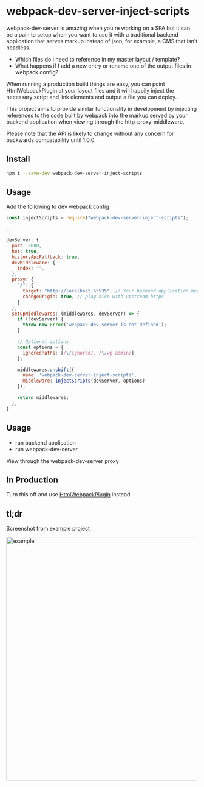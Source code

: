 # webpack-dev-server-inject-scripts

webpack-dev-server is amazing when you're working on a SPA but it can be a pain to setup
when you want to use it with a traditional backend application that serves markup
instead of json, for example, a CMS that isn't headless.

- Which files do I need to reference in my master layout / template?
- What happens if I add a new entry or rename one of the output files in webpack config?

When running a production build things are easy, you can point HtmlWebpackPlugin at your layout
files and it will happily inject the necessary script and link elements and output a file you can deploy.

This project aims to provide similar functionality in development by injecting references to the code built by webpack into the markup served by your backend application when viewing through the http-proxy-middleware.

Please note that the API is likely to change without any concern for backwards compatability
until 1.0.0

## Install

```bash
npm i --save-dev webpack-dev-server-inject-scripts
```

## Usage

Add the following to dev webpack config

```js
const injectScripts = require("webpack-dev-server-inject-scripts");

...

devServer: {
  port: 8080,
  hot: true,
  historyApiFallback: true,
  devMiddleware: {
    index: "",
  },
  proxy: {
    "/": {
      target: "http://localhost:65535", // Your backend application here
      changeOrigin: true, // play nice with upstream https
    }
  },
  setupMiddlewares: (middlewares, devServer) => {
    if (!devServer) {
      throw new Error('webpack-dev-server is not defined');
    }

    // Optional options
    const options = { 
      ignoredPaths: [/\/ignored/, /\/wp-admin/]
    };

    middlewares.unshift({
      name: 'webpack-dev-server-inject-scripts',
      middleware: injectScripts(devServer, options)
    });

    return middlewares;
  },
}

```

## Usage

- run backend application
- run webpack-dev-server

View through the webpack-dev-server proxy

## In Production

Turn this off and use [HtmlWebpackPlugin](https://github.com/jantimon/html-webpack-plugin) instead

## tl;dr

Screenshot from example project

<img src="https://user-images.githubusercontent.com/2056399/110414325-942f4c00-8087-11eb-8278-abc26b15ab91.png" width="640" alt="example" />
